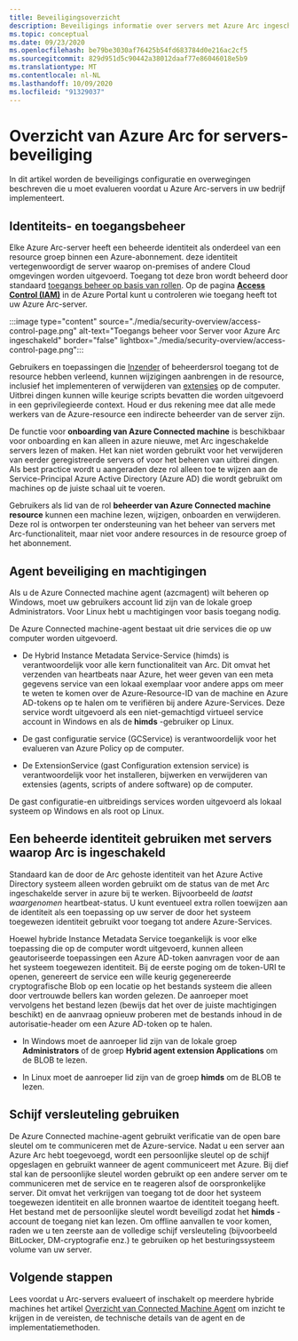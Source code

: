 ```yaml
---
title: Beveiligingsoverzicht
description: Beveiligings informatie over servers met Azure Arc ingeschakeld.
ms.topic: conceptual
ms.date: 09/23/2020
ms.openlocfilehash: be79be3030af76425b54fd683784d0e216ac2cf5
ms.sourcegitcommit: 829d951d5c90442a38012daaf77e86046018e5b9
ms.translationtype: MT
ms.contentlocale: nl-NL
ms.lasthandoff: 10/09/2020
ms.locfileid: "91329037"
---
```

# <a name="azure-arc-for-servers-security-overview"></a>Overzicht van Azure Arc for servers-beveiliging

In dit artikel worden de beveiligings configuratie en overwegingen beschreven die u moet evalueren voordat u Azure Arc-servers in uw bedrijf implementeert.

## <a name="identity-and-access-control"></a>Identiteits- en toegangsbeheer

Elke Azure Arc-server heeft een beheerde identiteit als onderdeel van een resource groep binnen een Azure-abonnement. deze identiteit vertegenwoordigt de server waarop on-premises of andere Cloud omgevingen worden uitgevoerd. Toegang tot deze bron wordt beheerd door standaard [toegangs beheer op basis van rollen](../../role-based-access-control/overview.md). Op de pagina [**Access Control (IAM)**](../../role-based-access-control/role-assignments-portal.md#access-control-iam) in de Azure Portal kunt u controleren wie toegang heeft tot uw Azure Arc-server.

:::image type="content" source="./media/security-overview/access-control-page.png" alt-text="Toegangs beheer voor Server voor Azure Arc ingeschakeld" border="false" lightbox="./media/security-overview/access-control-page.png":::

Gebruikers en toepassingen die [Inzender](../../role-based-access-control/built-in-roles.md#contributor) of beheerdersrol toegang tot de resource hebben verleend, kunnen wijzigingen aanbrengen in de resource, inclusief het implementeren of verwijderen van [extensies](manage-vm-extensions.md) op de computer. Uitbrei dingen kunnen wille keurige scripts bevatten die worden uitgevoerd in een geprivilegieerde context. Houd er dus rekening mee dat alle mede werkers van de Azure-resource een indirecte beheerder van de server zijn.

De functie voor **onboarding van Azure Connected machine** is beschikbaar voor onboarding en kan alleen in azure nieuwe, met Arc ingeschakelde servers lezen of maken. Het kan niet worden gebruikt voor het verwijderen van eerder geregistreerde servers of voor het beheren van uitbrei dingen. Als best practice wordt u aangeraden deze rol alleen toe te wijzen aan de Service-Principal Azure Active Directory (Azure AD) die wordt gebruikt om machines op de juiste schaal uit te voeren.

Gebruikers als lid van de rol **beheerder van Azure Connected machine resource** kunnen een machine lezen, wijzigen, onboarden en verwijderen. Deze rol is ontworpen ter ondersteuning van het beheer van servers met Arc-functionaliteit, maar niet voor andere resources in de resource groep of het abonnement.

## <a name="agent-security-and-permissions"></a>Agent beveiliging en machtigingen

Als u de Azure Connected machine agent (azcmagent) wilt beheren op Windows, moet uw gebruikers account lid zijn van de lokale groep Administrators. Voor Linux hebt u machtigingen voor basis toegang nodig.

De Azure Connected machine-agent bestaat uit drie services die op uw computer worden uitgevoerd.

* De Hybrid Instance Metadata Service-Service (himds) is verantwoordelijk voor alle kern functionaliteit van Arc. Dit omvat het verzenden van heartbeats naar Azure, het weer geven van een meta gegevens service van een lokaal exemplaar voor andere apps om meer te weten te komen over de Azure-Resource-ID van de machine en Azure AD-tokens op te halen om te verifiëren bij andere Azure-Services. Deze service wordt uitgevoerd als een niet-gemachtigd virtueel service account in Windows en als de **himds** -gebruiker op Linux.

* De gast configuratie service (GCService) is verantwoordelijk voor het evalueren van Azure Policy op de computer.

* De ExtensionService (gast Configuration extension service) is verantwoordelijk voor het installeren, bijwerken en verwijderen van extensies (agents, scripts of andere software) op de computer.

De gast configuratie-en uitbreidings services worden uitgevoerd als lokaal systeem op Windows en als root op Linux.

## <a name="using-a-managed-identity-with-arc-enabled-servers"></a>Een beheerde identiteit gebruiken met servers waarop Arc is ingeschakeld

Standaard kan de door de Arc gehoste identiteit van het Azure Active Directory systeem alleen worden gebruikt om de status van de met Arc ingeschakelde server in azure bij te werken. Bijvoorbeeld de *laatst waargenomen* heartbeat-status. U kunt eventueel extra rollen toewijzen aan de identiteit als een toepassing op uw server de door het systeem toegewezen identiteit gebruikt voor toegang tot andere Azure-Services.

Hoewel hybride Instance Metadata Service toegankelijk is voor elke toepassing die op de computer wordt uitgevoerd, kunnen alleen geautoriseerde toepassingen een Azure AD-token aanvragen voor de aan het systeem toegewezen identiteit. Bij de eerste poging om de token-URI te openen, genereert de service een wille keurig gegenereerde cryptografische Blob op een locatie op het bestands systeem die alleen door vertrouwde bellers kan worden gelezen. De aanroeper moet vervolgens het bestand lezen (bewijs dat het over de juiste machtigingen beschikt) en de aanvraag opnieuw proberen met de bestands inhoud in de autorisatie-header om een Azure AD-token op te halen.

* In Windows moet de aanroeper lid zijn van de lokale groep **Administrators** of de groep **Hybrid agent extension Applications** om de BLOB te lezen.

* In Linux moet de aanroeper lid zijn van de groep **himds** om de BLOB te lezen.

## <a name="using-disk-encryption"></a>Schijf versleuteling gebruiken

De Azure Connected machine-agent gebruikt verificatie van de open bare sleutel om te communiceren met de Azure-service. Nadat u een server aan Azure Arc hebt toegevoegd, wordt een persoonlijke sleutel op de schijf opgeslagen en gebruikt wanneer de agent communiceert met Azure. Bij dief stal kan de persoonlijke sleutel worden gebruikt op een andere server om te communiceren met de service en te reageren alsof de oorspronkelijke server. Dit omvat het verkrijgen van toegang tot de door het systeem toegewezen identiteit en alle bronnen waartoe de identiteit toegang heeft. Het bestand met de persoonlijke sleutel wordt beveiligd zodat het **himds** -account de toegang niet kan lezen. Om offline aanvallen te voor komen, raden we u ten zeerste aan de volledige schijf versleuteling (bijvoorbeeld BitLocker, DM-cryptografie enz.) te gebruiken op het besturingssysteem volume van uw server.

## <a name="next-steps"></a>Volgende stappen

Lees voordat u Arc-servers evalueert of inschakelt op meerdere hybride machines het artikel [Overzicht van Connected Machine Agent](agent-overview.md) om inzicht te krijgen in de vereisten, de technische details van de agent en de implementatiemethoden.
